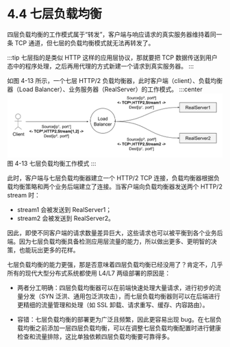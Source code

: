 # 4.4 七层负载均衡 

四层负载均衡的工作模式属于“转发”，客户端与响应请求的真实服务器维持着同一条 TCP 通道，但七层的负载均衡模式就无法再转发了。

:::tip <a/>
七层指的是类似 HTTP 这样的应用层协议，那就要把 TCP 数据传送到用户态中的程序处理，之后再用代理的方式新建一个请求到真实服务器。
:::

如图 4-13 所示，一个七层 HTTP/2 负载均衡器，此时客户端（client）、负载均衡器（Load Balancer）、业务服务器（RealServer）的工作模式。
:::center
  ![](../assets/balancer7.svg)<br/>
  图 4-13 七层负载均衡工作模式
:::

此时，客户端与七层负载均衡器建立一个 HTTP/2 TCP 连接，负载均衡器根据负载均衡策略和两个业务后端建立了连接。当客户端向负载均衡器发送两个 HTTP/2 stream 时：
- stream1 会被发送到 RealServer1；
- stream2 会被发送到 RealServer2。

因此，即使不同客户端的请求数量差异巨大，这些请求也可以被平衡到各个业务后端。因为七层负载均衡具备检测应用层流量的能力，所以做出更多、更明智的决策，也能玩出更多的花样。

七层负载均衡的能力更强，那是否意味着四层负载均衡已经没用了？肯定不，几乎所有的现代大型分布式系统都使用 L4/L7 两级部署的原因是：

- 两者分工明确：四层负载均衡器可以在前端快速处理大量请求，进行初步的流量分发（SYN 泛洪、通用包泛洪攻击），而七层负载均衡器则可以在后端进行更精细的流量管理和处理（如 SSL 卸载、请求重写、缓存、内容路由）。

- 容错：七层负载均衡的部署更为广泛且频繁，因此更容易出现 bug。在七层负载均衡之前添加一层四层负载均衡，可以在调整七层负载均衡配置时进行健康检查和流量排除，这比单独依赖四层负载均衡要可靠得多。